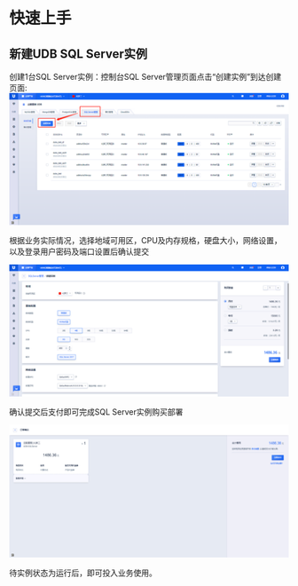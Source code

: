 # 快速上手

## 新建UDB SQL Server实例

创建1台SQL Server实例：控制台SQL Server管理页面点击“创建实例”到达创建页面:
![image](/images/0202create.png)

根据业务实际情况，选择地域可用区，CPU及内存规格，硬盘大小，网络设置，以及登录用户密码及端口设置后确认提交

![image](/images/0202create001.png)

确认提交后支付即可完成SQL Server实例购买部署

![image](/images/0202create002.png)

待实例状态为运行后，即可投入业务使用。

